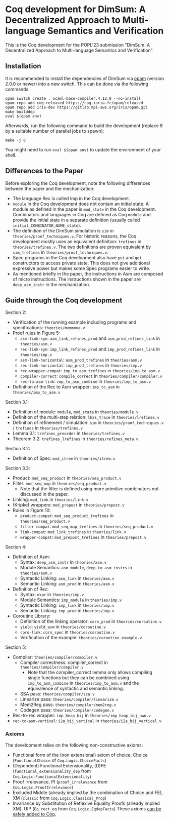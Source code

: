 # Coq development for DimSum: A Decentralized Approach to Multi-language Semantics and Verification

This is the Coq development for the POPL'23 submission "DimSum: A Decentralized Approach to Multi-language Semantics and Verification".

## Installation

It is recommended to install the dependencies of DimSum via [opam](https://opam.ocaml.org/doc/Install.html)
(version 2.0.0 or newer) into a new switch. This can be done via the
following commands.

```
opam switch create . ocaml-base-compiler.4.12.0 --no-install
opam repo add coq-released https://coq.inria.fr/opam/released
opam repo add iris-dev https://gitlab.mpi-sws.org/iris/opam.git
make builddep
eval $(opam env)
```

Afterwards, run the following command to build the development (replace 8 by a suitable number of parallel jobs to spawn):

```
make -j 8
```

You might need to run `eval $(opam env)` to update the environment of your shell.


## Differences to the Paper

Before exploring the Coq development, note the following differences between the paper and the mechanization:
- The language Rec is called Imp in the Coq development.
- `module` in the Coq development does not contain an initial state.
  A module as defined in the paper is `mod_state` in the Coq development.
  Combinators and languages in Coq are defined as Coq `module` and provide the initial state in a separate definition (usually called `initial_COMBINATOR_NAME_state`).
- The definition of the DimSum simulation is `sim` in `theories/proof_techniques.v`.
  For historic reasons, the Coq development mostly uses an equivalent definition: `trefines` in `theories/trefines.v`.
  The two definitions are proven equivalent by `sim_trefines` in `theories/proof_techniques.v`.
- Spec programs in the Coq development also have `put` and `get` constructors to access private state.
  This does not give additional expressive power but makes some Spec programs easier to write.
- As mentioned briefly in the paper, the instructions in Asm are composed of micro instructions.
  The instructions shown in the paper are `deep_asm_instr` in the mechanization.

## Guide through the Coq development

Section 2:
- Verification of the running example including programs and specifications: `theories/memmove.v`
- Proof rules in Figure 5:
  - `asm-link-syn`: `asm_link_refines_prod` and `asm_prod_refines_link` in `theories/asm.v`
  - `rec-link-syn`: `imp_link_refines_prod` and `imp_prod_refines_link` in `theories/imp.v`
  - `asm-link-horizontal`: `asm_prod_trefines` in `theories/asm.v`
  - `rec-link-horizontal`: `imp_prod_trefines` in `theories/imp.v`
  - `rec-wrapper-compat`: `imp_to_asm_trefines` in `theories/imp_to_asm.v`
  - `compiler-correct`: `compile_correct` in `theories/compiler/compiler.v`
  - `rec-to-asm-link`: `imp_to_asm_combine` in `theories/imp_to_asm.v`
- Definition of the Rec to Asm wrapper: `imp_to_asm` in `theories/imp_to_asm.v`

Section 3.1:
- Definition of module: `module`, `mod_state` in `theories/module.v`
- Definition of the multi-step relation: `lhas_trace` in `theories/lrefines.v`
- Definition of refinement / simulation: `sim` in `theories/proof_techniques.v` / `trefines` in `theories/trefines.v`
- Lemma 3.1: `trefines_preorder` in `theories/trefines.v`
- Theorem 3.2: `trefines_lrefines` in `theories/refines_meta.v`

Section 3.2:
- Definition of Spec: `mod_itree` in `theories/itree.v`

Section 3.3:
- Product: `mod_seq_product` in `theories/seq_product.v`
- Filter: `mod_seq_map` in `theories/seq_product.v`
  - Note that the filter is defined using more primitive combinators not discussed in the paper.
- Linking: `mod_link` in `theories/link.v`
- (Kripke) wrappers: `mod_prepost` in `theories/prepost.v`
- Rules in Figure 10:
  - `product-compat`: `mod_seq_product_trefines` in `theories/seq_product.v`
  - `filter-compat`: `mod_seq_map_trefines` in `theories/seq_product.v`
  - `link-compat`: `mod_link_trefines` in `theories/link.v`
  - `wrapper-compat`: `mod_prepost_trefines` in `theories/prepost.v`

Section 4:
- Definition of Asm:
  - Syntax: `deep_asm_instr` in `theories/asm.v`
  - Module Semantics: `asm_module`, `deep_to_asm_instrs` in `theories/asm.v`
  - Syntactic Linking: `asm_link` in `theories/asm.v`
  - Semantic Linking: `asm_prod` in `theories/asm.v`
- Definition of Rec:
  - Syntax: `expr` in `theories/imp.v`
  - Module Semantics: `imp_module` in `theories/imp.v`
  - Syntactic Linking: `imp_link` in `theories/imp.v`
  - Semantic Linking: `imp_prod` in `theories/imp.v`
- Coroutine Library:
  - Definition of the linking operator: `coro_prod` in `theories/coroutine.v`
  - `yield`: `yield_asm` in `theories/coroutine.v`
  - `coro-link`: `coro_spec` in `theories/coroutine.v`
  - Verification of the example: `theories/coroutine_example.v`

Section 5:
- Compiler: `theories/compiler/compiler.v`
  - Compiler correctness: compiler_correct in `theories/compiler/compiler.v`
    - Note that the compiler_correct lemma only allows compiling
      single functions but they can be combined using
      `imp_to_asm_combine` in `theories/imp_to_asm.v` and the equivalence
      of syntactic and semantic linking.
  - SSA pass: `theories/compiler/ssa.v`
  - Linearize pass: `theories/compiler/linearize.v`
  - Mem2Reg pass: `theories/compiler/mem2reg.v`
  - Codegen pass: `theories/compiler/codegen.v`
- Rec-to-rec wrapper: `imp_heap_bij` in `theories/imp_heap_bij_own.v`
- `rec-to-asm-vertical`: `i2a_bij_vertical` in `theories/i2a_bij_vertical.v`


### Axioms
The development relies on the following non-constructive axioms:
* Functional form of the (non extensional) axiom of choice, Choice (`FunctionalChoice` of `Coq.Logic.ChoiceFacts`)
* (Dependent) Functional Extensionality, (D)FE (`functional_extensionality_dep` from `Coq.Logic.FunctionalExtensionality`)
* Proof Irrelevance, PI (`proof_irrelevance` from `Coq.Logic.ProofIrrelevance`)
* Excluded Middle (already implied by the combination of Choice and FE), XM (`classic` from `Coq.Logic.Classical_Prop`)
* Invariance by Substitution of Reflexive Equality Proofs (already implied XM), UIP (`Eq_rect_eq` from `Coq.Logic.EqdepFacts`)
These axioms [can be safely added to Coq](https://github.com/coq/coq/wiki/The-Logic-of-Coq#what-axioms-can-be-safely-added-to-coq).

